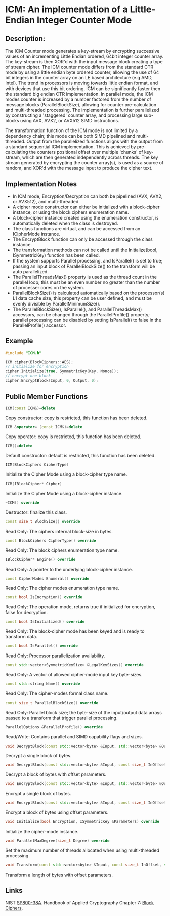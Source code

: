 # ICM: An implementation of a Little-Endian Integer Counter Mode

## Description:
The ICM Counter mode generates a key-stream by encrypting successive values of an incrementing Little Endian ordered, 64bit integer counter array. 
The key-stream is then XOR'd with the input message block creating a type of stream cipher. 
The ICM counter mode differs from the standard CTR mode by using a little endian byte ordered counter, allowing the use of 64 bit integers in the counter array on an LE based architecture (e.g AMD, Intel). 
The trend in processors is moving towards little endian format, and with devices that use this bit ordering, ICM can be significantly faster then the standard big endian CTR implementation. 
In parallel mode, the ICM modes counter is increased by a number factored from the number of message blocks (ParallelBlockSize), allowing for counter pre-calculation and multi-threaded processing. 
The implementation is further parallelized by constructing a 'staggered' counter array, and processing large sub-blocks using AVX, AVX2, or AVX512 SIMD instructions.

The transformation function of the ICM mode is not limited by a dependency chain; this mode can be both SIMD pipelined and multi-threaded. Output from the parallelized functions aligns with the output from a standard sequential ICM implementation. 
This is achieved by pre-calculating the counters positional offset over multiple 'chunks' of key-stream, which are then generated independently across threads. 
The key stream generated by encrypting the counter array(s), is used as a source of random, and XOR'd with the message input to produce the cipher text.

## Implementation Notes
* In ICM mode, Encryption/Decryption can both be pipelined (AVX, AVX2, or AVX512), and multi-threaded. 
* A cipher mode constructor can either be initialized with a block-cipher instance, or using the block ciphers enumeration name. 
* A block-cipher instance created using the enumeration constructor, is automatically deleted when the class is destroyed. 
* The class functions are virtual, and can be accessed from an ICipherMode instance. 
* The EncryptBlock function can only be accessed through the class instance. 
* The transformation methods can not be called until the Initialize(bool, ISymmetricKey) function has been called. 
* If the system supports Parallel processing, and IsParallel() is set to true; passing an input block of ParallelBlockSize() to the transform will be auto parallelized. 
* The ParallelThreadsMax() property is used as the thread count in the parallel loop; this must be an even number no greater than the number of processer cores on the system. 
* ParallelBlockSize() is calculated automatically based on the processor(s) L1 data cache size, this property can be user defined, and must be evenly divisible by ParallelMinimumSize(). 
* The ParallelBlockSize(), IsParallel(), and ParallelThreadsMax() accessors, can be changed through the ParallelProfile() property; parallel processing can be disabled by setting IsParallel() to false in the ParallelProfile() accessor. 

## Example
```cpp
#include "ICM.h"

ICM cipher(BlockCiphers::AES);
// initialize for encryption
cipher.Initialize(true, SymmetricKey(Key, Nonce));
// encrypt one block
cipher.EncryptBlock(Input, 0, Output, 0);
```
       
## Public Member Functions
```cpp
ICM(const ICM&)=delete
```
Copy constructor: copy is restricted, this function has been deleted.

```cpp
ICM &operator= (const ICM&)=delete
```
Copy operator: copy is restricted, this function has been deleted.

```cpp
ICM()=delete
```
Default constructor: default is restricted, this function has been deleted.

```cpp
ICM(BlockCiphers CipherType)
```
Initialize the Cipher Mode using a block-cipher type name.
 
```cpp
ICM(IBlockCipher* Cipher)
```
Initialize the Cipher Mode using a block-cipher instance.
 
```cpp
~ICM() override
```
Destructor: finalize this class.

```cpp
const size_t BlockSize() override
```
Read Only: The ciphers internal block-size in bytes.

```cpp
const BlockCiphers CipherType() override
```
Read Only: The block ciphers enumeration type name.

```cpp
IBlockCipher* Engine() override
```
Read Only: A pointer to the underlying block-cipher instance.

```cpp
const CipherModes Enumeral() override
```
Read Only: The cipher modes enumeration type name.

```cpp
const bool IsEncryption() override
```
Read Only: The operation mode, returns true if initialized for encryption, false for decryption.

```cpp
const bool IsInitialized() override
```
Read Only: The block-cipher mode has been keyed and is ready to transform data.

```cpp
const bool IsParallel() override
```
Read Only: Processor parallelization availability.

```cpp
const std::vector<SymmetricKeySize> &LegalKeySizes() override
```
Read Only: A vector of allowed cipher-mode input key byte-sizes.

```cpp
const std::string Name() override
```
Read Only: The cipher-modes formal class name.

```cpp
const size_t ParallelBlockSize() override
```
Read Only: Parallel block size; the byte-size of the input/output data arrays passed to a transform that trigger parallel processing.

```cpp
ParallelOptions &ParallelProfile() override
```
Read/Write: Contains parallel and SIMD capability flags and sizes.

```cpp
void DecryptBlock(const std::vector<byte> &Input, std::vector<byte> &Output) override
```
Decrypt a single block of bytes.

```cpp
void DecryptBlock(const std::vector<byte> &Input, const size_t InOffset, std::vector<byte> &Output, const size_t OutOffset) override
```
Decrypt a block of bytes with offset parameters.

```cpp
void EncryptBlock(const std::vector<byte> &Input, std::vector<byte> &Output) override
```
Encrypt a single block of bytes.

```cpp
void EncryptBlock(const std::vector<byte> &Input, const size_t InOffset, std::vector<byte> &Output, const size_t OutOffset) override
```
Encrypt a block of bytes using offset parameters.

```cpp
void Initialize(bool Encryption, ISymmetricKey &Parameters) override
```
Initialize the cipher-mode instance.

```cpp
void ParallelMaxDegree(size_t Degree) override
```
Set the maximum number of threads allocated when using multi-threaded processing.

```cpp
void Transform(const std::vector<byte> &Input, const size_t InOffset, std::vector<byte> &Output, const size_t OutOffset, const size_t Length) override
```
Transform a length of bytes with offset parameters.

## Links
NIST [SP800-38A](http://csrc.nist.gov/publications/nistpubs/800-38a/sp800-38a.pdf). 
Handbook of Applied Cryptography Chapter 7: [Block Ciphers](http://cacr.uwaterloo.ca/hac/about/chap7.pdf). 

